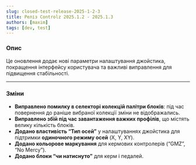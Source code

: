```yaml
---
slug: closed-test-release-2025-1-2-3
title: Реліз Controlz 2025.1.2 - 2025.1.3
authors: [maxim]
tags: [dev, test]
---
```


### Опис

Це оновлення додає нові параметри налаштування джойстика, покращення інтерфейсу користувача та важливі виправлення для підвищення стабільності.

<!-- truncate -->
---

### Зміни

- **Виправлено помилку в селекторі колекцій палітри блоків**: під час повернення до раніше вибраної колекції зміни не відображались.
- **Виправлено збій під час завантаження важких профілів**, що містять велику кількість блоків.
- **Додано властивість “Тип осей”** у налаштуваннях джойстика для підтримки **одиночного режиму осей** (X, Y, XY).
- **Додано кольорове маркування** для кермових контролерів (“GMZ”, “No Mercy”).
- **Додано блоки “чи натиснуто”** для керм і педалей.